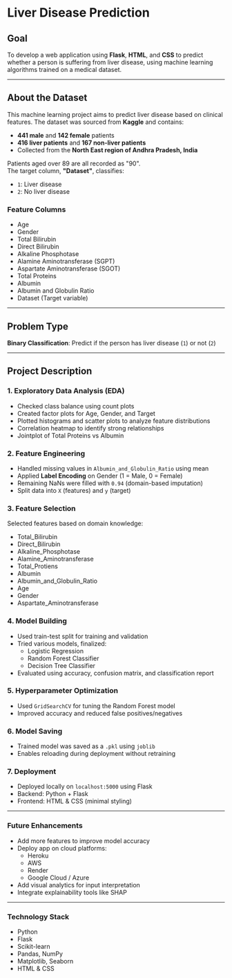 #  Liver Disease Prediction

##  Goal

To develop a web application using **Flask**, **HTML**, and **CSS** to predict whether a person is suffering from liver disease, using machine learning algorithms trained on a medical dataset.

---

##  About the Dataset

This machine learning project aims to predict liver disease based on clinical features. The dataset was sourced from **Kaggle** and contains:

-  **441 male** and  **142 female** patients  
-  **416 liver patients** and **167 non-liver patients**
-  Collected from the **North East region of Andhra Pradesh, India**

Patients aged over 89 are all recorded as "90".  
The target column, **"Dataset"**, classifies:
- `1`: Liver disease
- `2`: No liver disease

###  Feature Columns

- Age
- Gender
- Total Bilirubin
- Direct Bilirubin
- Alkaline Phosphotase
- Alamine Aminotransferase (SGPT)
- Aspartate Aminotransferase (SGOT)
- Total Proteins
- Albumin
- Albumin and Globulin Ratio
- Dataset (Target variable)

---

##  Problem Type

**Binary Classification**: Predict if the person has liver disease (`1`) or not (`2`)

---

##  Project Description

### 1.  Exploratory Data Analysis (EDA)

- Checked class balance using count plots
- Created factor plots for Age, Gender, and Target
- Plotted histograms and scatter plots to analyze feature distributions
- Correlation heatmap to identify strong relationships
- Jointplot of Total Proteins vs Albumin

### 2.  Feature Engineering

- Handled missing values in `Albumin_and_Globulin_Ratio` using mean
- Applied **Label Encoding** on Gender (1 = Male, 0 = Female)
- Remaining NaNs were filled with `0.94` (domain-based imputation)
- Split data into `X` (features) and `y` (target)

### 3.  Feature Selection

Selected features based on domain knowledge:
- Total_Bilirubin
- Direct_Bilirubin
- Alkaline_Phosphotase
- Alamine_Aminotransferase
- Total_Protiens
- Albumin
- Albumin_and_Globulin_Ratio
- Age
- Gender
- Aspartate_Aminotransferase

### 4.  Model Building

- Used train-test split for training and validation
- Tried various models, finalized:
  - Logistic Regression
  - Random Forest Classifier
  - Decision Tree Classifier
- Evaluated using accuracy, confusion matrix, and classification report

### 5.  Hyperparameter Optimization

- Used `GridSearchCV` for tuning the Random Forest model
- Improved accuracy and reduced false positives/negatives

### 6.  Model Saving

- Trained model was saved as a `.pkl` using `joblib`
- Enables reloading during deployment without retraining

### 7.  Deployment

- Deployed locally on `localhost:5000` using Flask
- Backend: Python + Flask  
- Frontend: HTML & CSS (minimal styling)

---

### Future Enhancements
- Add more features to improve model accuracy
- Deploy app on cloud platforms:
    - Heroku
    - AWS
    - Render
    - Google Cloud / Azure
- Add visual analytics for input interpretation
- Integrate explainability tools like SHAP

---
### Technology Stack
 - Python
 - Flask
 - Scikit-learn
 - Pandas, NumPy
 - Matplotlib, Seaborn
 - HTML & CSS

